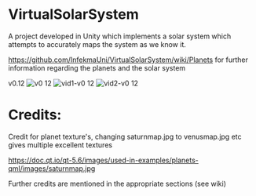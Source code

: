 # VirtualSolarSystem
A project developed in Unity which implements a solar system which attempts to accurately maps the system as we know it.

https://github.com/InfekmaUni/VirtualSolarSystem/wiki/Planets for further information regarding the planets and the solar system

v0.12
![v0 12](https://user-images.githubusercontent.com/9573054/30302436-dd63246c-9758-11e7-8dc1-f9161f17dfda.jpg)
![vid1-v0 12](https://user-images.githubusercontent.com/9573054/30302508-6e53bf4a-9759-11e7-816a-0c80f59da3ff.gif)
![vid2-v0 12](https://user-images.githubusercontent.com/9573054/30302509-6e55bbe2-9759-11e7-870e-b008fe10ae4c.gif)

# Credits:

Credit for planet texture's, changing saturnmap.jpg to venusmap.jpg etc gives multiple excellent textures

https://doc.qt.io/qt-5.6/images/used-in-examples/planets-qml/images/saturnmap.jpg

Further credits are mentioned in the appropriate sections (see wiki)
